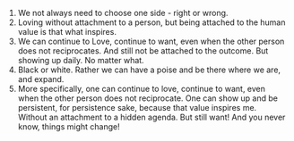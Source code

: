 1. We not always need to choose one side - right or wrong. 
2. Loving without attachment to a person, but being attached to the human value is that what inspires. 
3. We can continue to Love, continue to want, even when the other person does not reciprocates. And still not be attached to the outcome. But showing up daily. No matter what. 
4. Black or white. Rather we can have a poise and be there where we are, and expand.
5. More specifically, one can continue to love, continue to want, even when the other person does not reciprocate. One can show up and be persistent, for persistence sake, because that value inspires me. Without an attachment to a hidden agenda. But still want! And you never know, things might change!
